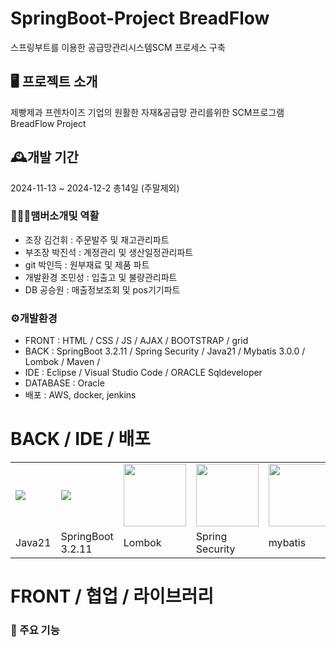 # SpringBoot-Project BreadFlow
스프링부트를 이용한 공급망관리시스템SCM 프로세스 구축

## 🖥️ 프로젝트 소개
제빵제과 프렌차이즈 기업의 원활한 자재&공급망 관리를위한  SCM프로그램 BreadFlow Project

## 🕰️개발 기간
2024-11-13 ~ 2024-12-2 총14일 (주말제외)

### 🧑‍🤝‍🧑맴버소개및 역활
- 조장 김건휘 : 주문발주 및 재고관리파트
- 부조장 박진석 : 계정관리 및 생산일정관리파트
- git 박인득 : 원부재료 및 제품 파트
- 개발환경 조민성 : 입출고 및 불량관리파트
- DB 공승원 :  매출정보조회 및 pos기기파트

### ⚙️개발환경


- FRONT : HTML / CSS / JS / AJAX / BOOTSTRAP / grid
- BACK : SpringBoot 3.2.11 / Spring Security / Java21 / Mybatis 3.0.0 / Lombok / Maven /
- IDE : Eclipse / Visual Studio Code / ORACLE Sqldeveloper
- DATABASE :  Oracle
- 배포 : AWS, docker, jenkins

BACK / IDE / 배포
=========
<table>
  <tr>
    <td>
      <img src="https://img.icons8.com/?size=100&id=13679&format=png&color=000000">
    </td>
    <td>
      <img src="https://img.icons8.com/?size=100&id=90519&format=png&color=000000">
    </td>
    <td>
      <img src="https://www.tomsquest.com/presentation-lombok/logo.png" style="width: 100px;">
    </td>
    <td>
      <img src="https://blog.kakaocdn.net/dn/b5sGlw/btrSI8ZXQDq/NZqsZppkXksKj8BjJEHdhK/img.png" style="width: 100px;">
    </td>
    <td>
      <img src="https://plugins.jetbrains.com/files/13905/617368/icon/pluginIcon.svg" style="width: 100px;">
    </td>
    <td>
      <img src="https://static.macupdate.com/products/62455/s/oracle-sql-developer-logo.png?v=1589293180" style="width: 100px;">
    </td>
    <td>
      <img src="https://img.utdstc.com/icon/3c7/fcf/3c7fcf4930fa9402c22cee35e03fe9fcf9e8e47c9381d6b9e6922d71ee2e067a:200" style="width: 100px;">
    </td>
      

  </tr>
  <tr>
    <td>Java21</td>
    <td>SpringBoot<br>3.2.11</td>
    <td>Lombok</td>
    <td>Spring Security</td>
    <td>mybatis</td>
    <td>Spring Security</td>
    <td>Spring Security</td>
  </tr>
  
</table>

FRONT / 협업 / 라이브러리
=========================

### 📌 주요 기능

